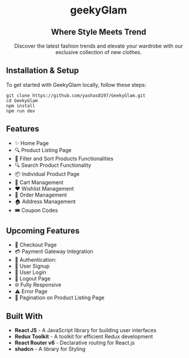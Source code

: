<div align="center">
    <h1 align="center">geekyGlam</h1>
    <h2 align="center">Where Style Meets Trend</h2>
    <p align="center">Discover the latest fashion trends and elevate your wardrobe with our exclusive collection of new clothes.</p>
</div>

## **Installation & Setup**

To get started with GeekyGlam locally, follow these steps:

    git clone https://github.com/yashas8197/GeekyGlam.git
    cd GeekyGlam
    npm install
    npm run dev

## **Features**

- ✨ Home Page
- 🔍 Product Listing Page
- 🔧 Filter and Sort Products Functionalities
- 🔍 Search Product Functionality
- 📦 Individual Product Page
- 🛒 Cart Management
- ❤️ Wishlist Management
- 📝 Order Management
- 🏠 Address Management
- 🎟️ Coupon Codes

## Upcoming Features

- 🛒 Checkout Page
- 💳 Payment Gateway Integration
- 🔑 Authentication:
- 📝 User Signup
- 🔑 User Login
- 🚪 Logout Page
- 🌐 Fully Responsive
- ⚠️ Error Page
- 📜 Pagination on Product Listing Page

## **Built With**

- **React JS** - A JavaScript library for building user interfaces
- **Redux Toolkit** - A toolkit for efficient Redux development
- **React Router v6** - Declarative routing for React.js
- **shadcn** - A library for Styling
